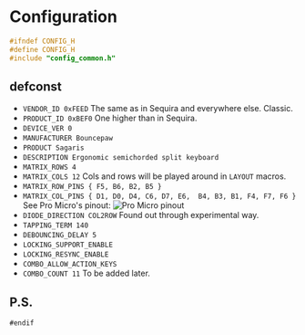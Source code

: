 # Configuration

```c
#ifndef CONFIG_H
#define CONFIG_H
#include "config_common.h"
```

## defconst

- `VENDOR_ID 0xFEED`
  The same as in Sequira and everywhere else. Classic.
- `PRODUCT_ID 0xBEF0`
  One higher than in Sequira.
- `DEVICE_VER 0`
- `MANUFACTURER Bouncepaw`
- `PRODUCT Sagaris`
- `DESCRIPTION Ergonomic semichorded split keyboard`
- `MATRIX_ROWS 4`
- `MATRIX_COLS 12`
  Cols and rows will be played around in `LAYOUT` macros.
- `MATRIX_ROW_PINS { F5, B6, B2, B5 }`
- `MATRIX_COL_PINS { D1, D0, D4, C6, D7, E6,  B4, B3, B1, F4, F7, F6 }`
  See Pro Micro's pinout:
  ![Pro Micro pinout]()
- `DIODE_DIRECTION COL2ROW`
  Found out through experimental way.
- `TAPPING_TERM 140`
- `DEBOUNCING_DELAY 5`
- `LOCKING_SUPPORT_ENABLE`
- `LOCKING_RESYNC_ENABLE`
- `COMBO_ALLOW_ACTION_KEYS`
- `COMBO_COUNT 11`
  To be added later.

## P.S.

```
#endif
```
